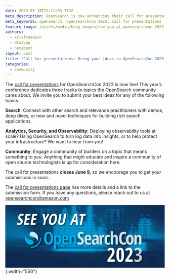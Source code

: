 ```yaml
---
date: 2023-05-18T22:11:03.773Z
meta_description: OpenSearch is now announcing their call for presentations for OpenSearchCon 2023.
meta_keywords: opensearch, opensearchcon 2023, call for presentations
feature_image: /assets/media/blog-images/see_you_at_opensearchcon_2023.png
authors:
  - krisfreedain
  - dtaivpp
  - nateboot
layout: post
title: "Call for presentations: Bring your ideas to OpenSearchCon 2023!"
categories:
  - community
---
```

The [call for presentations](https://opensearch.org/opensearchcon2023-cfp.html) for OpenSearchCon 2023 is now live!  This year’s conference dedicates three tracks to topics the OpenSearch community cares about. We invite you to submit your best ideas for any of the following topics:

**Search**: Connect with other search and relevance practitioners with demos, deep dives, or new and novel techniques for building rich search applications. 

**Analytics, Security, and Observability:** Deploying observability tools at scale? Using OpenSearch to turn log data into insights, or to help protect your infrastructure? We want to hear from you!

**Community**: Engage a community of builders on a topic that means something to you. Anything that might educate and inspire a community of open source technologists is up for consideration here.

The call for presentations **closes June 9,** so we encourage you to get your submissions in soon.

The [call for presentations page](https://opensearch.org/opensearchcon2023-cfp.html) has more details and a link to the submission form. If you have any questions, please reach out to us at [opensearchcon@amazon.com](mailto:opensearchcon@amazon.com)


![see you at opensearchcon 2023](/assets/media/blog-images/2023-05-18-call-for-presentations/see_you_at_opensearchcon_2023.png "opensearchcon 2023"){:width="550"}
